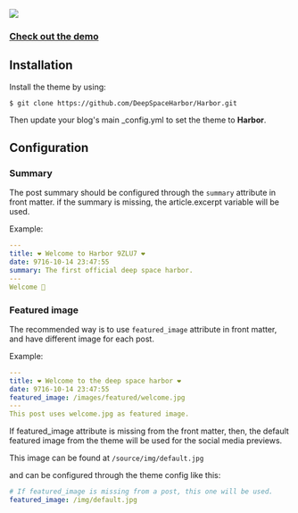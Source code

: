 [![](https://user-images.githubusercontent.com/11393457/220273339-829b2754-5ab0-4f51-b4b4-a9b0e366aa4f.jpg)](https://deepspaceharbor.github.io/Harbor/)

### [Check out the demo](https://deepspaceharbor.github.io/Harbor/)

## Installation

Install the theme by using:

`$ git clone https://github.com/DeepSpaceHarbor/Harbor.git`

Then update your blog's main _config.yml to set the theme to **Harbor**.

## Configuration
### Summary
The post summary should be configured through the `summary` attribute in front matter. if the summary is missing, the article.excerpt variable will be used.

Example:

```yaml
---
title: ❤️ Welcome to Harbor 9ZLU7 ❤️
date: 9716-10-14 23:47:55
summary: The first official deep space harbor.
---
Welcome 🥳
```

### Featured image
The recommended way is to use `featured_image` attribute in front matter, and have different image for each post. 

Example:
```yaml
---
title: ❤️ Welcome to the deep space harbor ❤️
date: 9716-10-14 23:47:55
featured_image: /images/featured/welcome.jpg
---
This post uses welcome.jpg as featured image.
```
If featured_image attribute is missing from the front matter, then, the default featured image from the theme will be used for the social media previews.

This image can be found at `/source/img/default.jpg` 

and can be configured through the theme config like this:
```yaml
# If featured_image is missing from a post, this one will be used.
featured_image: /img/default.jpg
```
